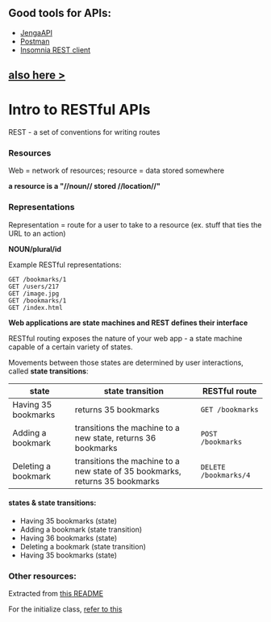 ## Good tools for APIs:  

* [JengaAPI](https://www.jengaapi.io/)
* [Postman](https://www.getpostman.com/)
* [Insomnia REST client](https://insomnia.rest/)

[also here >](api/../../api/clients.md)
---

# Intro to RESTful APIs

REST - a set of conventions for writing routes

### Resources

Web = network of resources; resource = data stored somewhere  

**a resource is a "//noun// stored //location//"**

### Representations  

Representation = route for a user to take to a resource (ex. stuff that ties the URL to an action)

**NOUN/plural/id**  

Example RESTful representations:

```
GET /bookmarks/1
GET /users/217
GET /image.jpg
GET /bookmarks/1
GET /index.html
```

**Web applications are state machines and REST defines their interface**

RESTful routing exposes the nature of your web app - a state machine capable of a certain variety of states.  

Movements between those states are determined by user interactions, called **state transitions**:  

state | state transition | RESTful route  
--- | --- | ---
Having 35 bookmarks | returns 35 bookmarks | `GET /bookmarks`
Adding a bookmark | transitions the machine to a new state, returns 36 bookmarks | `POST /bookmarks`
Deleting a bookmark | transitions the machine to a new state of 35 bookmarks, returns 35 bookmarks | `DELETE /bookmarks/4`

#### states & state transitions:

- Having 35 bookmarks (state)
- Adding a bookmark (state transition)
- Having 36 bookmarks (state)
- Deleting a bookmark (state transition)
- Having 35 bookmarks (state)

### Other resources:

Extracted from [this README](https://learn.co/lessons/sinatra-restful-routes-readme)

For the initialize class, [refer to this](https://itnext.io/removing-argument-order-dependencies-c5e2482ba208)
